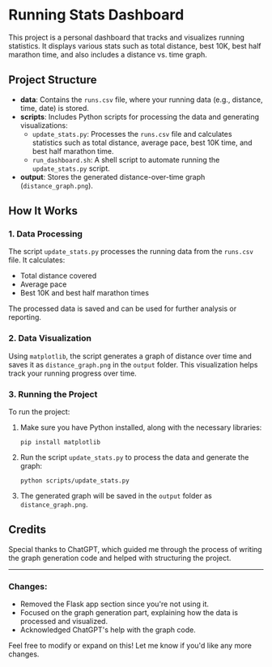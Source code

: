 # Running Stats Dashboard

This project is a personal dashboard that tracks and visualizes running statistics. It displays various stats such as total distance, best 10K, best half marathon time, and also includes a distance vs. time graph.

## Project Structure

- **data**: Contains the `runs.csv` file, where your running data (e.g., distance, time, date) is stored.
- **scripts**: Includes Python scripts for processing the data and generating visualizations:
  - `update_stats.py`: Processes the `runs.csv` file and calculates statistics such as total distance, average pace, best 10K time, and best half marathon time.
  - `run_dashboard.sh`: A shell script to automate running the `update_stats.py` script.
- **output**: Stores the generated distance-over-time graph (`distance_graph.png`).

## How It Works

### 1. Data Processing
The script `update_stats.py` processes the running data from the `runs.csv` file. It calculates:
- Total distance covered
- Average pace
- Best 10K and best half marathon times

The processed data is saved and can be used for further analysis or reporting.

### 2. Data Visualization
Using `matplotlib`, the script generates a graph of distance over time and saves it as `distance_graph.png` in the `output` folder. This visualization helps track your running progress over time.

### 3. Running the Project
To run the project:
1. Make sure you have Python installed, along with the necessary libraries:
   ```
   pip install matplotlib
   ```
2. Run the script `update_stats.py` to process the data and generate the graph:
   ```
   python scripts/update_stats.py
   ```
3. The generated graph will be saved in the `output` folder as `distance_graph.png`.

## Credits

Special thanks to ChatGPT, which guided me through the process of writing the graph generation code and helped with structuring the project.

---

### Changes:
- Removed the Flask app section since you're not using it.
- Focused on the graph generation part, explaining how the data is processed and visualized.
- Acknowledged ChatGPT's help with the graph code.

Feel free to modify or expand on this! Let me know if you'd like any more changes.
